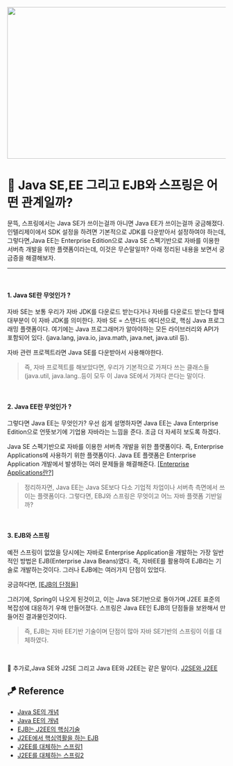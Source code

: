 <p align="center">
<img src="https://user-images.githubusercontent.com/59492312/144818416-a457a8ac-95cf-4fad-8be5-f6d2f612ef6e.png" width="700px" height="350px">
</p>

# 🤔 Java SE,EE 그리고 EJB와 스프링은 어떤 관계일까?    

문뜩, 스프링에서는 Java SE가 쓰이는걸까 아니면 Java EE가 쓰이는걸까 궁금해졌다. 인텔리제이에서 SDK 설정을 하려면 기본적으로 JDK를 다운받아서 설정하여야 하는데, 그렇다면,Java EE는 Enterprise Edition으로 Java SE 스펙기반으로 자바를 이용한 서버측 개발을 위한 플랫폼이라는데, 이것은 무슨말일까?
아래 정리된 내용을 보면서 궁금증을 해결해보자.
- - -

<br>

#### 1. Java SE란 무엇인가 ?
자바 SE는 보통 우리가 자바 JDK를 다운로드 받는다거나 자바를 다운로드 받는다 할때 대부분이 이 자바 JDK를 의미한다. 자바 SE = 스탠다드 에디션으로, 핵심 Java 프로그래밍 플랫폼이다. 여기에는 Java 프로그래머가 알아야하는 모든 라이브러리와 API가 포함되어 있다. (java.lang, java.io, java.math, java.net, java.util 등).

자바 관련 프로젝트라면 Java SE를 다운받아서 사용해야한다.

> 즉, 자바 프로젝트를 해보았다면, 우리가 기본적으로 가져다 쓰는 클래스들(java.util, java.lang..등이 모두 이 Java SE에서 가져다 쓴다는 말이다.

<br>       

#### 2. Java EE란 무엇인가 ?
그렇다면 Java EE는 무엇인가? 우선 쉽게 설명하자면 Java EE는 Java Enterprise Edition으로 언뜻보기에 기업용 자바라는 느낌을 준다. 조금 더 자세히 보도록 하겠다.

Java SE 스펙기반으로 자바를 이용한 서버측 개발을 위한 플랫폼이다. 즉, Enterprise Applications에 사용하기 위한 플랫폼이다. Java EE 플랫폼은 Enterprise Application 개발에서 발생하는 여러 문제들을 해결해준다.
[[Enterprise Applications란?]](https://velog.io/@jihoson94/Java-SE-vs-EE)

> 정리하자면, Java EE는 Java SE보다 다소 기업적 차업이나 서버측 측면에서 쓰이는 플랫폼이다. 그렇다면, EBJ와 스프링은 무엇이고 어느 자바 플랫폼 기반일까?

<br>

#### 3. EJB와 스프링
예전 스프링이 없었을 당시에는 자바로 Enterprise Application을 개발하는 가장 일반적인 방법은 EJB(Enterprise Java Beans)였다. 즉, 자바EE를 활용하여 EJB라는 기술로 개발하는것이다. 그러나 EJB에는 여러가지 단점이 있었다.

궁금하다면,
[[EJB의 단점들]](https://velog.io/@outstandingboy/Spring-%EC%99%9C-%EC%8A%A4%ED%94%84%EB%A7%81-%ED%94%84%EB%A0%88%EC%9E%84%EC%9B%8C%ED%81%AC%EB%A5%BC-%EC%82%AC%EC%9A%A9%ED%95%A0%EA%B9%8C-Spring-vs-EJB-JavaEE)

그러기에, Spring이 나오게 된것이고, 이는 Java SE기반으로 돌아가며 J2EE 표준의 복잡성에 대응하기 우해 만들어졌다. 스프링은 Java EE인 EJB의 단점들을 보완해서 만들어진 결과물인것이다.

> 즉, EJB는 자바 EE기반 기술이며 단점이 많아 자바 SE기반의 스프링이 이를 대체하였다.

<br>

🎈 추가로,Java SE와 J2SE 그리고 Java EE와 J2EE는 같은 말이다.
[J2SE와 J2EE](https://animal-park.tistory.com/97)



## 🪁 Reference
* [Java SE의 개념](https://linked2ev.github.io/java/2019/04/29/JAVA-1.-JAVA-SE-EE-ME/)
* [Java EE의 개념](https://linked2ev.github.io/java/2019/04/29/JAVA-1.-JAVA-SE-EE-ME/)
* [EJB는 J2EE의 핵심기술](https://okky.kr/article/415474)
* [J2EE에서 핵심역활을 하는 EJB](https://noahlogs.tistory.com/46)
* [J2EE를 대체하는 스프링1](https://velog.io/@jihoson94/Java-SE-vs-EE)
* [J2EE를 대체하는 스프링2](https://velog.io/@outstandingboy/Spring-%EC%99%9C-%EC%8A%A4%ED%94%84%EB%A7%81-%ED%94%84%EB%A0%88%EC%9E%84%EC%9B%8C%ED%81%AC%EB%A5%BC-%EC%82%AC%EC%9A%A9%ED%95%A0%EA%B9%8C-Spring-vs-EJB-JavaEE)